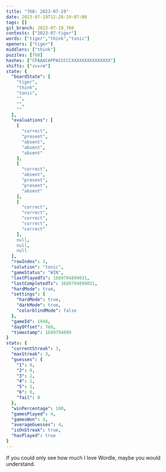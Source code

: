 ```yaml
---
title: "760: 2023-07-19"
date: 2023-07-19T12:28:19-07:00
tags: []
git_branch: 2023-07-19_760
contests: ["2023-07-tiger"]
words: ["tiger","think","tonic"]
openers: ["tiger"]
middlers: ["think"]
puzzles: [760]
hashes: ["CPAAACAPPACCCCCXXXXXXXXXXXXXXX"]
shifts: ["zvvrm"]
state: {
  "boardState": [
    "tiger",
    "think",
    "tonic",
    "",
    "",
    ""
  ],
  "evaluations": [
    [
      "correct",
      "present",
      "absent",
      "absent",
      "absent"
    ],
    [
      "correct",
      "absent",
      "present",
      "present",
      "absent"
    ],
    [
      "correct",
      "correct",
      "correct",
      "correct",
      "correct"
    ],
    null,
    null,
    null
  ],
  "rowIndex": 3,
  "solution": "tonic",
  "gameStatus": "WIN",
  "lastPlayedTs": 1689794899031,
  "lastCompletedTs": 1689794899031,
  "hardMode": true,
  "settings": {
    "hardMode": true,
    "darkMode": true,
    "colorblindMode": false
  },
  "gameId": 1948,
  "dayOffset": 760,
  "timestamp": 1689794899
}
stats: {
  "currentStreak": 3,
  "maxStreak": 3,
  "guesses": {
    "1": 0,
    "2": 0,
    "3": 2,
    "4": 1,
    "5": 1,
    "6": 0,
    "fail": 0
  },
  "winPercentage": 100,
  "gamesPlayed": 4,
  "gamesWon": 4,
  "averageGuesses": 4,
  "isOnStreak": true,
  "hasPlayed": true
}
---
```

<!-- more -->
If you could only see how much I love Wordle, maybe you would understand. 
